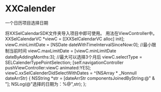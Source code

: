 # XXCalender
一个日历项目选择日期

将XXSelCalendarSDK文件夹导入项目中即可使用。
用法在ViewController中。
    XXSelCalendarVC *viewC = [[XXSelCalendarVC alloc] init];
    viewC.minLimitDate = [NSDate dateWithTimeIntervalSinceNow:0];       //最小限制当前时间
    viewC.maxLimitDate = [viewC.minLimitDate dateByAddingMonths:3];     //最大可以选择3个月后
    viewC.selectType = SELCalenderTypePointSelection;
    [self.navigationController pushViewController:viewC animated:YES];
    viewC.xxSelCalenderDidSelectWithDates = ^(NSArray * _Nonnull dateArrStr) {
        NSString *str = [dateArrStr componentsJoinedByString:@"   &    "];
        NSLog(@"选择的日期为：%@",str);
    };
